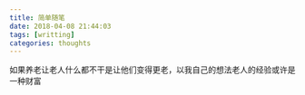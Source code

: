 ```yaml
---
title: 简单随笔
date: 2018-04-08 21:44:03
tags: [writting]
categories: thoughts
---
```


如果养老让老人什么都不干是让他们变得更老，以我自己的想法老人的经验或许是一种财富
